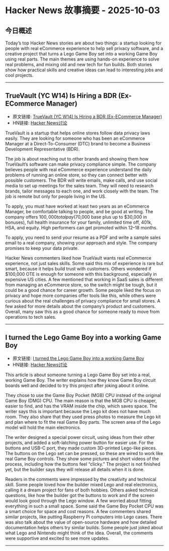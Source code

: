 # Hacker News 故事摘要 - 2025-10-03

## 今日概述

Today’s top Hacker News stories are about two things: a startup looking for people with real eCommerce experience to help sell privacy software, and a creative project that turns a Lego Game Boy set into a working Game Boy using real parts. The main themes are using hands-on experience to solve real problems, and mixing old and new tech for fun builds. Both stories show how practical skills and creative ideas can lead to interesting jobs and cool projects.

---

## TrueVault (YC W14) Is Hiring a BDR (Ex-ECommerce Manager)

- 原文链接: [TrueVault (YC W14) Is Hiring a BDR (Ex-ECommerce Manager)](https://www.ycombinator.com/companies/truevault/jobs/FaC8Apo-ecommerce-manager-bdr)
- HN链接: [Hacker News讨论](https://news.ycombinator.com/item?id=45467717)

TrueVault is a startup that helps online stores follow data privacy laws easily. They are looking for someone who has been an eCommerce Manager at a Direct-To-Consumer (DTC) brand to become a Business Development Representative (BDR).

The job is about reaching out to other brands and showing them how TrueVault’s software can make privacy compliance simple. The company believes people with real eCommerce experience understand the daily problems of running an online store, so they can connect better with possible customers. The BDR will write emails, make calls, and use social media to set up meetings for the sales team. They will need to research brands, tailor messages to each one, and work closely with the team. The job is remote but only for people living in the US.

To apply, you must have worked at least two years as an eCommerce Manager, be comfortable talking to people, and be good at writing. The company offers $100,000 total pay ($70,000 base plus up to $30,000 in bonuses), full health insurance for your family, unlimited time off, 401k, HSA, and equity. High performers can get promoted within 12–18 months.

To apply, you need to send your resume as a PDF and write a sample sales email to a real company, showing your approach and style. The company promises to keep your data private.

Hacker News commenters liked how TrueVault wants real eCommerce experience, not just sales skills. Some said this mix of experience is rare but smart, because it helps build trust with customers. Others wondered if $100,000 OTE is enough for someone with this background, especially in expensive US cities. A few mentioned that working in SaaS sales is different from managing an eCommerce store, so the switch might be tough, but it could be a good chance for career growth. Some people liked the focus on privacy and hope more companies offer tools like this, while others were curious about the real challenges of privacy compliance for small stores. A few asked for more details about the company’s product and customers. Overall, many saw this as a good chance for someone ready to move from operations to tech sales.

---

## I turned the Lego Game Boy into a working Game Boy

- 原文链接: [I turned the Lego Game Boy into a working Game Boy](https://blog.nataliethenerd.com/i-turned-the-lego-game-boy-into-a-working-game-boy-part-1/)
- HN链接: [Hacker News讨论](https://news.ycombinator.com/item?id=45463319)

This article is about someone turning a Lego Game Boy set into a real, working Game Boy. The writer explains how they know Game Boy circuit boards well and decided to try this project after joking about it online.

They chose to use the Game Boy Pocket (MGB) CPU instead of the original Game Boy (DMG) CPU. The main reason is that the MGB CPU is cheaper, easier to find, and has the VRAM inside the chip, which saves space. The writer says this is important because the Lego kit does not have much room. They also share that they used press photos to measure the Lego kit and plan where to fit the real Game Boy parts. The screen area of the Lego model will hold the main electronics.

The writer designed a special power circuit, using ideas from their other projects, and added a soft-latching power button for easier use. For the buttons and USB-C port, they made custom 3D-printed Lego-like pieces. The buttons on the Lego set can be pressed, so these are wired to work like real Game Boy controls. They show some pictures and short videos of the process, including how the buttons feel “clicky.” The project is not finished yet, but the builder says they will release all details when it is done.

Readers in the comments were impressed by the creativity and technical skill. Some people loved how the builder mixed Lego and real electronics, calling it a dream project for fans of both hobbies. Others asked technical questions, like how the builder got the buttons to work and if the screen would look good through the Lego window. A few worried about fitting everything in such a small space. Some said the Game Boy Pocket CPU was a smart choice for space and cost reasons. A few commenters shared similar projects, like putting Raspberry Pi computers into Lego cases. There was also talk about the value of open-source hardware and how detailed documentation helps others try similar builds. Some people just joked about what Lego and Nintendo might think of the idea. Overall, the comments were supportive and excited to see more updates.

---

